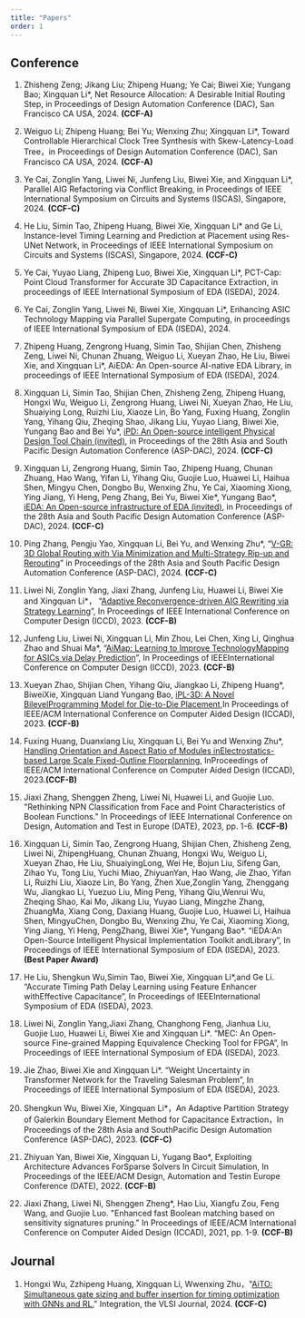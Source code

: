 ```yaml
---
title: "Papers"
order: 1
---
```

## **Conference**

1. Zhisheng Zeng; Jikang Liu; Zhipeng Huang; Ye Cai; Biwei Xie; Yungang Bao; Xingquan Li*, Net Resource Allocation: A Desirable Initial Routing Step, in Proceedings of Design Automation Conference (DAC), San Francisco CA USA, 2024. **(CCF-A)**
   
2. Weiguo Li; Zhipeng Huang; Bei Yu; Wenxing Zhu; Xingquan Li*, Toward Controllable Hierarchical Clock Tree Synthesis with Skew-Latency-Load Tree，in Proceedings of Design Automation Conference (DAC), San Francisco CA USA, 2024. **(CCF-A)**
3. Ye Cai, Zonglin Yang, Liwei Ni, Junfeng Liu, Biwei Xie, and Xingquan Li*, Parallel AIG Refactoring via Conflict Breaking, in Proceedings of IEEE International Symposium on Circuits and Systems (ISCAS), Singapore, 2024. **(CCF-C)**
4. He Liu, Simin Tao, Zhipeng Huang, Biwei Xie, Xingquan Li* and Ge Li, Instance-level Timing Learning and Prediction at Placement using Res-UNet Network, in Proceedings of IEEE International Symposium on Circuits and Systems (ISCAS), Singapore, 2024. **(CCF-C)**
5. Ye Cai, Yuyao Liang, Zhipeng Luo, Biwei Xie, Xingquan Li*, PCT-Cap: Point Cloud Transformer for Accurate 3D Capacitance Extraction, in proceedings of IEEE International Symposium of EDA (ISEDA), 2024.
6. Ye Cai, Zonglin Yang, Liwei Ni, Biwei Xie, Xingquan Li*, Enhancing ASIC Technology Mapping via Parallel Supergate Computing, in proceedings of IEEE International Symposium of EDA (ISEDA), 2024.
7. Zhipeng Huang, Zengrong Huang, Simin Tao, Shijian Chen, Zhisheng Zeng, Liwei Ni, Chunan Zhuang, Weiguo Li, Xueyan Zhao, He Liu, Biwei Xie, and Xingquan Li*, AiEDA: An Open-source AI-native EDA Library, in proceedings of IEEE International Symposium of EDA (ISEDA), 2024.
8. Xingquan Li, Simin Tao, Shijian Chen, Zhisheng Zeng, Zhipeng Huang, Hongxi Wu, Weiguo Li, Zengrong Huang, Liwei Ni, Xueyan Zhao, He Liu, Shuaiying Long, Ruizhi Liu, Xiaoze Lin, Bo Yang, Fuxing Huang, Zonglin Yang, Yihang Qiu, Zheqing Shao, Jikang Liu, Yuyao Liang, Biwei Xie, Yungang Bao and Bei Yu*, [iPD: An Open-source intelligent Physical Design Tool Chain (invited)](https://ieeexplore.ieee.org/abstract/document/10473932), in Proceedings of the 28th Asia and South Pacific Design Automation Conference (ASP-DAC), 2024. **(CCF-C)**
9.  Xingquan Li, Zengrong Huang, Simin Tao, Zhipeng Huang, Chunan Zhuang, Hao Wang, Yifan Li, Yihang Qiu, Guojie Luo, Huawei Li, Haihua Shen, Mingyu Chen, Dongbo Bu, Wenxing Zhu, Ye Cai, Xiaoming Xiong, Ying Jiang, Yi Heng, Peng Zhang, Bei Yu, Biwei Xie*, Yungang Bao*, [iEDA: An Open-source infrastructure of EDA (invited)]((https://ieeexplore.ieee.org/abstract/document/10473983)), in Proceedings of the 28th Asia and South Pacific Design Automation Conference (ASP-DAC), 2024. **(CCF-C)**
10. Ping Zhang, Pengju Yao, Xingquan Li, Bei Yu, and Wenxing Zhu*, “[V-GR: 3D Global Routing with Via Minimization and Multi-Strategy Rip-up and Rerouting](https://ieeexplore.ieee.org/abstract/document/10473939)” in Proceedings of the 28th Asia and South Pacific Design Automation Conference (ASP-DAC), 2024. **(CCF-C)**
11. Liwei Ni, Zonglin Yang, Jiaxi Zhang, Junfeng Liu, Huawei Li, Biwei Xie and Xingquan Li*， “[Adaptive Reconvergence-driven AIG Rewriting via Strategy Learning](https://ieeexplore.ieee.org/abstract/document/10361005)”, In Proceedings of IEEE International Conference on Computer Design (ICCD), 2023. **(CCF-B)**
12. Junfeng Liu, Liwei Ni, Xingquan Li, Min Zhou, Lei Chen, Xing Li, Qinghua Zhao and Shuai Ma*, “[AiMap: Learning to Improve TechnologyMapping for ASICs via Delay Prediction](https://ieeexplore.ieee.org/abstract/document/10360954)”, In Proceedings of IEEEInternational Conference on Computer Design (ICCD), 2023. **(CCF-B)**
13. Xueyan Zhao, Shijian Chen, Yihang Qiu, Jiangkao Li, Zhipeng Huang*, BiweiXie, Xingquan Liand Yungang Bao, [iPL-3D: A Novel BilevelProgramming Model for Die-to-Die Placement](https://ieeexplore.ieee.org/abstract/document/10323811),In Proceedings of IEEE/ACM International Conference on Computer Aided Design (ICCAD), 2023. **(CCF-B)**
14. Fuxing Huang, Duanxiang Liu, Xingquan Li, Bei Yu and Wenxing Zhu*, [Handling Orientation and Aspect Ratio of Modules inElectrostatics-based Large Scale Fixed-Outline Floorplanning](https://ieeexplore.ieee.org/abstract/document/10323841), InProceedings of IEEE/ACM International Conference on Computer Aided Design (ICCAD), 2023.**(CCF-B)**
15. Jiaxi Zhang, Shenggen Zheng, Liwei Ni, Huawei Li, and Guojie Luo. "Rethinking NPN Classification from Face and Point Characteristics of Boolean Functions." In Proceedings of IEEE International Conference on Design, Automation and Test in Europe (DATE), 2023, pp. 1-6. **(CCF-B)**
16. Xingquan Li, Simin Tao, Zengrong Huang, Shijian Chen, Zhisheng Zeng, Liwei Ni, ZhipengHuang, Chunan Zhuang, Hongxi Wu, Weiguo Li, Xueyan Zhao, He Liu, ShuaiyingLong, Wei He, Bojun Liu, Sifeng Gan, Zihao Yu, Tong Liu, Yuchi Miao, ZhiyuanYan, Hao Wang, Jie Zhao, Yifan Li, Ruizhi Liu, Xiaoze Lin, Bo Yang, Zhen Xue,Zonglin Yang, Zhenggang Wu, Jiangkao Li, Yuezuo Liu, Ming Peng, Yihang Qiu,Wenrui Wu, Zheqing Shao, Kai Mo, Jikang Liu, Yuyao Liang, Mingzhe Zhang, ZhuangMa, Xiang Cong, Daxiang Huang, Guojie Luo, Huawei Li, Haihua Shen, MingyuChen, Dongbo Bu, Wenxing Zhu, Ye Cai, Xiaoming Xiong, Ying Jiang, Yi Heng, PengZhang, Biwei Xie*, Yungang Bao*. “iEDA:An Open-Source Intelligent Physical Implementation Toolkit andLibrary”, In Proceedings of IEEE International Symposium of EDA (ISEDA), 2023. **(Best Paper Award)**
17. He Liu, Shengkun Wu,Simin Tao, Biwei Xie, Xingquan Li*,and Ge Li. “Accurate Timing Path Delay Learning using Feature Enhancer withEffective Capacitance”, In Proceedings of IEEEInternational Symposium of EDA (ISEDA), 2023.
18. Liwei Ni, Zonglin Yang,Jiaxi Zhang, Changhong Feng, Jianhua Liu, Guojie Luo, Huawei Li, Biwei Xie and Xingquan Li*. “MEC: An Open-source Fine-grained Mapping Equivalence Checking Tool for FPGA”, In Proceedings of IEEE International Symposium of EDA (ISEDA), 2023.
19. Jie Zhao, Biwei Xie and Xingquan Li*. “Weight Uncertainty in Transformer Network for the Traveling Salesman Problem”, In Proceedings of IEEE International Symposium of EDA (ISEDA), 2023.
20. Shengkun Wu, Biwei Xie, Xingquan Li*，An Adaptive Partition Strategy of Galerkin Boundary Element Method for Capacitance Extraction，In Proceedings of the 28th Asia and SouthPacific Design Automation Conference (ASP-DAC), 2023. **(CCF-C)**
21. Zhiyuan Yan, Biwei Xie, Xingquan Li, Yugang Bao*, Exploiting Architecture Advances ForSparse Solvers In Circuit Simulation, In Proceedings of the IEEE/ACM Design, Automation and Testin Europe Conference (DATE), 2022. **(CCF-B)**
22. Jiaxi Zhang, Liwei Ni, Shenggen Zheng*, Hao Liu, Xiangfu Zou, Feng Wang, and Guojie Luo. "Enhanced fast Boolean matching based on sensitivity signatures pruning." In Proceedings of IEEE/ACM International Conference on Computer Aided Design (ICCAD), 2021, pp. 1-9. **(CCF-B)**

## **Journal**
1. Hongxi Wu, Zzhipeng Huang, Xingquan Li, Wwenxing Zhu，"[AiTO: Simultaneous gate sizing and buffer insertion for timing optimization with GNNs and RL.](https://www.sciencedirect.com/science/article/abs/pii/S0167926024000750)" Integration, the VLSI Journal, 2024. **(CCF-C)**
